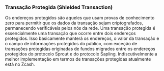 ### Transação Protegida (Shielded Transaction)

Os endereços protegidos são aqueles que usam provas de conhecimento zero para permitir que os dados da transação sejam criptografados, permanecendo verificáveis pelos nós da rede. Uma transação protegida é essencialmente uma transação que ocorre entre dois endereços protegidos. Isso basicamente manterá os endereços, o valor da transação e o campo de informações protegidos do público, com exceção de transações protegidas originadas de fundos migrados entre os endereços protegidos do protocolo Sprout e do protocolo Sapling. Indiscutivelmente a melhor implementação em termos de transações protegidas atualmente está no Zcash.
